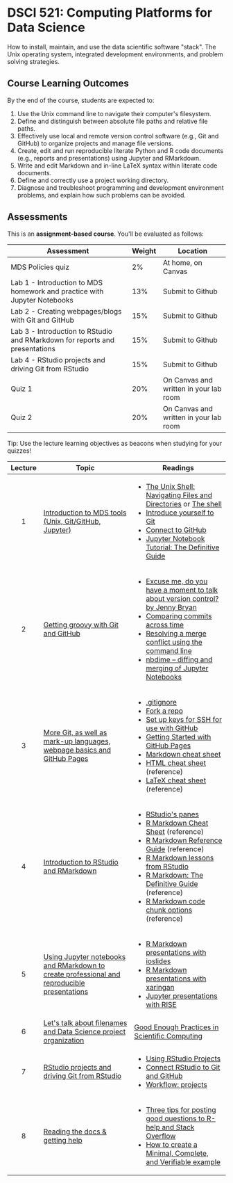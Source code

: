 # DSCI 521: Computing Platforms for Data Science

How to install, maintain, and use the data scientific software "stack". The Unix operating system, integrated development environments, and problem solving strategies.

## Course Learning Outcomes

By the end of the course, students are expected to:
1. Use the Unix command line to navigate their computer's filesystem.
2. Define and distinguish between absolute file paths and relative file paths.
3. Effectively use local and remote version control software (e.g., Git and GitHub) to organize projects and manage file versions.
4. Create, edit and run reproducible literate Python and R code documents (e.g., reports and presentations) using Jupyter and RMarkdown.
5. Write and edit Markdown and in-line LaTeX syntax within literate code documents.
6. Define and correctly use a project working directory.
7. Diagnose and troubleshoot programming and development environment problems, and explain how such problems can be avoided.


## Assessments

This is an __assignment-based course__. You'll be evaluated as follows:

| Assessment       | Weight  | Location |
|------------------|---------|----------|
| MDS Policies quiz  | 2%      | At home, on Canvas |
| Lab 1 - Introduction to MDS homework and practice with Jupyter Notebooks | 13%   | Submit to Github |
| Lab 2 - Creating webpages/blogs with Git and GitHub | 15%  |   Submit to Github |
| Lab 3 - Introduction to RStudio and RMarkdown for reports and presentations | 15%     | Submit to Github |
| Lab 4 - RStudio projects and driving Git from RStudio | 15%     | Submit to Github |
| Quiz 1           | 20%     |  On Canvas and written in your lab room |
| Quiz 2           | 20%     |  On Canvas and written in your lab room |

Tip: Use the lecture learning objectives as beacons when studying for your quizzes!

| Lecture | Topic | Readings |
|:-------:|-------|--------------|
| 1 | [Introduction to MDS tools (Unix, Git/GitHub, Jupyter)](lectures/01_lecture-intro-MDS-tools/01_lecture1-intro-MDS-tools.ipynb)| <ul><li>[The Unix Shell: Navigating Files and Directories](https://swcarpentry.github.io/shell-novice/02-filedir/index.html) or [The shell](http://happygitwithr.com/shell.html)</li><li>[Introduce yourself to Git](http://happygitwithr.com/hello-git.html)</li><li>[Connect to GitHub](http://happygitwithr.com/push-pull-github.html)</li><li>[Jupyter Notebook Tutorial: The Definitive Guide](https://www.datacamp.com/community/tutorials/tutorial-jupyter-notebook?utm_source=adwords_ppc&utm_campaignid=898687156&utm_adgroupid=48947256715&utm_device=c&utm_keyword=&utm_matchtype=b&utm_network=g&utm_adpostion=3o1&utm_creative=261400735633&utm_targetid=aud-390929969673:dsa-473406581035&utm_loc_interest_ms=&utm_loc_physical_ms=9001561&gclid=CjwKCAjw2rjcBRBuEiwAheKeLwdgCbm0w7Mu-oGjlAhbAkfVlCqhO5RhCxB9fXZWS94MGx57RwxA4RoCsFsQAvD_BwE)</ul> |
| 2 | [Getting groovy with Git and GitHub](lectures/02_lecture-git-github/02_lecture-git-github.ipynb) | <ul><li>[Excuse me, do you have a moment to talk about version control? by Jenny Bryan](https://peerj.com/preprints/3159/)</li><li>[Comparing commits across time](https://help.github.com/articles/comparing-commits-across-time/)</li><li>[Resolving a merge conflict using the command line](https://help.github.com/articles/resolving-a-merge-conflict-using-the-command-line/)</li><li>[nbdime – diffing and merging of Jupyter Notebooks](https://nbdime.readthedocs.io/en/stable/)</li></ul>  |
| 3 | [More Git, as well as mark-up languages, webpage basics and GitHub Pages](lectures/03_lecture-more-git-markup-web)  | <ul><li>[.gitignore](https://www.atlassian.com/git/tutorials/saving-changes/gitignore)</li><li>[Fork a repo](https://guides.github.com/activities/forking/)</li><li>[Set up keys for SSH for use with GitHub](http://happygitwithr.com/ssh-keys.html)</li><li>[Getting Started with GitHub Pages](https://guides.github.com/features/pages/)</li><li>[Markdown cheat sheet](https://github.com/adam-p/markdown-here/wiki/Markdown-Cheatsheet)</li><li>[HTML cheat sheet](https://www.w3schools.com/html/default.asp) (reference)</li><li>[LaTeX cheat sheet](http://users.dickinson.edu/~richesod/latex/latexcheatsheet.pdf) (reference)</li></ul> |
| 4 | [Introduction to RStudio and RMarkdown](lectures/04_lecture-intro-rstudio-rmarkdown) | <ul><li>[RStudio's panes](https://campus.datacamp.com/courses/working-with-the-rstudio-ide-part-1/orientation?ex=5)</li><li>[R Markdown Cheat Sheet](https://rmarkdown.rstudio.com/lesson-15.html) (reference) </li><li>[R Markdown Reference Guide](https://www.rstudio.com/wp-content/uploads/2015/03/rmarkdown-reference.pdf) (reference) </li><li>[R Markdown lessons from RStudio](https://rmarkdown.rstudio.com/lesson-1.html)</li><li>[R Markdown: The Definitive Guide](https://bookdown.org/yihui/rmarkdown/) (reference)</li><li>[R Markdown code chunk options](https://yihui.name/knitr/options/) (reference)</li></ul>  |
| 5 | [Using Jupyter notebooks and RMarkdown to create professional and reproducible presentations](lectures/05_lecture-reproducible-presentations/05_lecture-reproducible-presentations.Rmd) | <ul><li>[R Markdown presentations with ioslides](https://rmarkdown.rstudio.com/ioslides_presentation_format#overview)</li><li>[R Markdown presentations with xaringan](https://bookdown.org/yihui/rmarkdown/xaringan.html)</li><li>[Jupyter presentations with RISE](https://damianavila.github.io/RISE/)</li></ul> |
| 6 | [Let's talk about filenames and Data Science project organization](lectures/06_filename-project-organisation/06_filename-project-organisation.Rmd) | [Good Enough Practices in Scientific Computing](https://swcarpentry.github.io/good-enough-practices-in-scientific-computing/) |
| 7 | [RStudio projects and driving Git from RStudio](hlectures/07_lecture-rstudio-projects-git/07_lecture-rstudio-projects-git.Rmd)  | <ul><li>[Using RStudio Projects](https://support.rstudio.com/hc/en-us/articles/200526207-Using-Projects)</li><li>[Connect RStudio to Git and GitHub](http://happygitwithr.com/rstudio-git-github.html)</li><li>[Workflow: projects](http://r4ds.had.co.nz/workflow-projects.html)</li></ul> |
| 8 | [Reading the docs & getting help](lectures/08_lecture-reading-docs-getting-help/08_lecture-reading-docs-getting-help.Rmd) | <ul><li>[Three tips for posting good questions to R-help and Stack Overflow](https://www.r-bloggers.com/three-tips-for-posting-good-questions-to-r-help-and-stack-overflow/)</li><li>[How to create a Minimal, Complete, and Verifiable example](https://stackoverflow.com/help/mcve)</li></ul>  |
